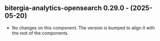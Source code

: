   ## bitergia-analytics-opensearch 0.29.0 - (2025-05-20)
  
  * No changes on this component. The version is bumped to align it
    with the rest of the components.
